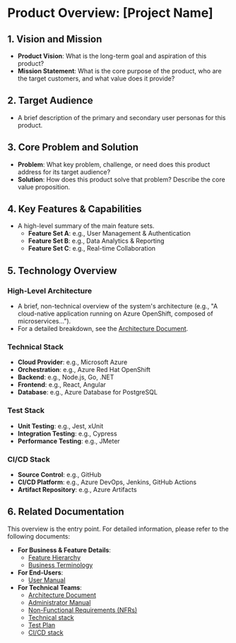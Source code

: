 # Product Overview: [Project Name]

## 1. Vision and Mission
*   **Product Vision**: What is the long-term goal and aspiration of this product?
*   **Mission Statement**: What is the core purpose of the product, who are the target customers, and what value does it provide?

## 2. Target Audience
*   A brief description of the primary and secondary user personas for this product.

## 3. Core Problem and Solution
*   **Problem**: What key problem, challenge, or need does this product address for its target audience?
*   **Solution**: How does this product solve that problem? Describe the core value proposition.

## 4. Key Features & Capabilities
*   A high-level summary of the main feature sets.
    *   **Feature Set A**: e.g., User Management & Authentication
    *   **Feature Set B**: e.g., Data Analytics & Reporting
    *   **Feature Set C**: e.g., Real-time Collaboration

## 5. Technology Overview

### High-Level Architecture
*   A brief, non-technical overview of the system's architecture (e.g., "A cloud-native application running on Azure OpenShift, composed of microservices...").
*   For a detailed breakdown, see the [Architecture Document](./architecture.md).

### Technical Stack
*   **Cloud Provider**: e.g., Microsoft Azure
*   **Orchestration**: e.g., Azure Red Hat OpenShift
*   **Backend**: e.g., Node.js, Go, .NET
*   **Frontend**: e.g., React, Angular
*   **Database**: e.g., Azure Database for PostgreSQL

### Test Stack
*   **Unit Testing**: e.g., Jest, xUnit
*   **Integration Testing**: e.g., Cypress
*   **Performance Testing**: e.g., JMeter

### CI/CD Stack
*   **Source Control**: e.g., GitHub
*   **CI/CD Platform**: e.g., Azure DevOps, Jenkins, GitHub Actions
*   **Artifact Repository**: e.g., Azure Artifacts

## 6. Related Documentation
This overview is the entry point. For detailed information, please refer to the following documents:

*   **For Business & Feature Details**:
    *   [Feature Hierarchy](./feature-structure.md)
    *   [Business Terminology](./business-terminology.md)
*   **For End-Users**:
    *   [User Manual](./user-manual.md)
*   **For Technical Teams**:
    *   [Architecture Document](./architecture-overview.md)
    *   [Administrator Manual](./admin-manual.md)
    *   [Non-Functional Requirements (NFRs)](./nfr-template.md)
    *   [Technical stack](./technical-stack.md)
    *   [Test Plan](./test-plan.md)
    *   [CI/CD stack](./ci-stack.md)
    